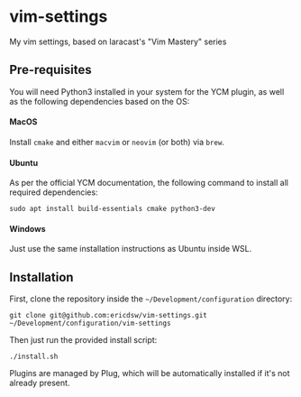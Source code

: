 # vim-settings
My vim settings, based on laracast's "Vim Mastery" series

## Pre-requisites
You will need Python3 installed in your system for the YCM plugin, as well as the following dependencies based on the OS:

#### MacOS
Install `cmake` and either `macvim` or `neovim` (or both) via `brew`.

#### Ubuntu
As per the official YCM documentation, the following command to install all required dependencies:
```
sudo apt install build-essentials cmake python3-dev
```

#### Windows
Just use the same installation instructions as Ubuntu inside WSL.

## Installation

First, clone the repository inside the `~/Development/configuration` directory:
```
git clone git@github.com:ericdsw/vim-settings.git ~/Development/configuration/vim-settings
```

Then just run the provided install script:
```
./install.sh
```

Plugins are managed by Plug, which will be automatically installed if it's not already present.
